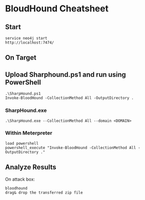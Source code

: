 # BloudHound Cheatsheet 
## Start  

    service neo4j start
    http://localhost:7474/
## On Target   
## Upload Sharphound.ps1 and run using PowerShell   

    .\SharpHound.ps1
    Invoke-BloodHound -CollectionMethod All -OutputDirectory .    
### SharpHound.exe     

    .\SharpHound.exe --CollectionMethod All --domain <DOMAIN>    
### Within Meterpreter  

    load powershell
    powershell_execute "Invoke-BloodHound -CollectionMethod All -OutputDirectory ."
## Analyze Results   
On attack box:   

    bloodhound
    drag& drop the transferred zip file    
